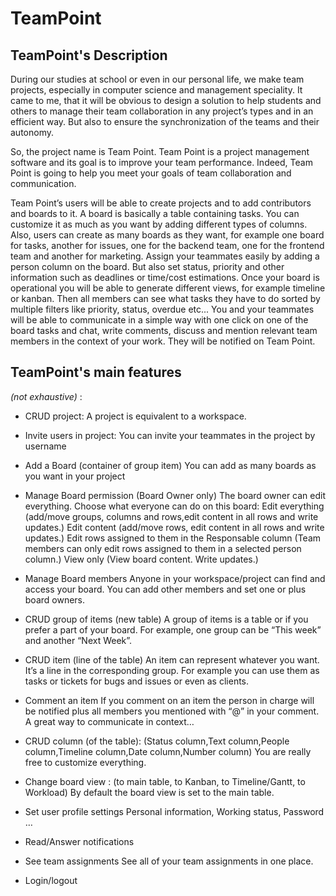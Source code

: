 # TeamPoint

## TeamPoint's Description

During our studies at school or even in our personal life, we make team projects, especially in computer science and management speciality. It came to me, that it will be obvious to design a solution to help students and others to manage their team collaboration in any project’s types and in an efficient way. But also to ensure the synchronization of the teams and their autonomy.

So, the project name is Team Point. Team Point is a project management software and its goal is to improve your team performance. Indeed, Team Point is going to help you meet your goals of team collaboration and communication.

Team Point’s users will be able to create projects and to add contributors and boards to it.
A board is basically a table containing tasks. You can customize it as much as you want by adding different types of columns. 
Also, users can create as many boards as they want, for example one board for tasks, another for issues, one for the backend team, one for the frontend team and another for marketing.
Assign your teammates easily by adding a person column on the board. But also set status, priority and other information such as deadlines or time/cost estimations.
Once your board is operational you will be able to generate different views, for example timeline or kanban.
Then all members can see what tasks they have to do sorted by multiple filters like priority, status, overdue etc...
You and your teammates will be able to communicate in a simple way with one click on one of the board tasks and chat, write comments, discuss and mention relevant team members in the context of your work. They will be notified on Team Point.

## TeamPoint's main features

_(not exhaustive)_ :

* CRUD project:
A project is equivalent to a workspace.

* Invite users in project:
You can invite your teammates in the project by username

* Add a Board (container of group item)
You can add as many boards as you want in your project

* Manage Board permission (Board Owner only)
The board owner can edit everything.
Choose what everyone can do on this board:
Edit everything (add/move groups, columns and rows,edit content in all rows and write updates.)
Edit content (add/move rows, edit content in all rows and write updates.)
Edit rows assigned to them in the Responsable column (Team members can only edit rows assigned to them in a selected person column.)
View only (View board content. Write updates.)

* Manage Board members
Anyone in your workspace/project can find and access your board. You can add other members and set one or plus board owners.

* CRUD group of items (new table)
A group of items is a table or if you prefer a part of your board. For example, one group can be “This week” and another “Next Week”.

* CRUD item (line of the table)
An item can represent whatever you want. It’s a line in the corresponding group. For example you can use them as tasks or tickets for bugs and issues or even as clients.

* Comment an item
If you comment on an item the person in charge will be notified plus all members you mentioned with “@” in your comment. A great way to communicate in context…

* CRUD column (of the table): (Status column,Text column,People column,Timeline column,Date column,Number column)
You are really free to customize everything.

* Change board view : (to main table, to Kanban, to Timeline/Gantt, to Workload)
By default the board view is set to the main table.

* Set user profile settings
Personal information, Working status, Password …

* Read/Answer notifications

* See team assignments
See all of your team assignments in one place.

* Login/logout
